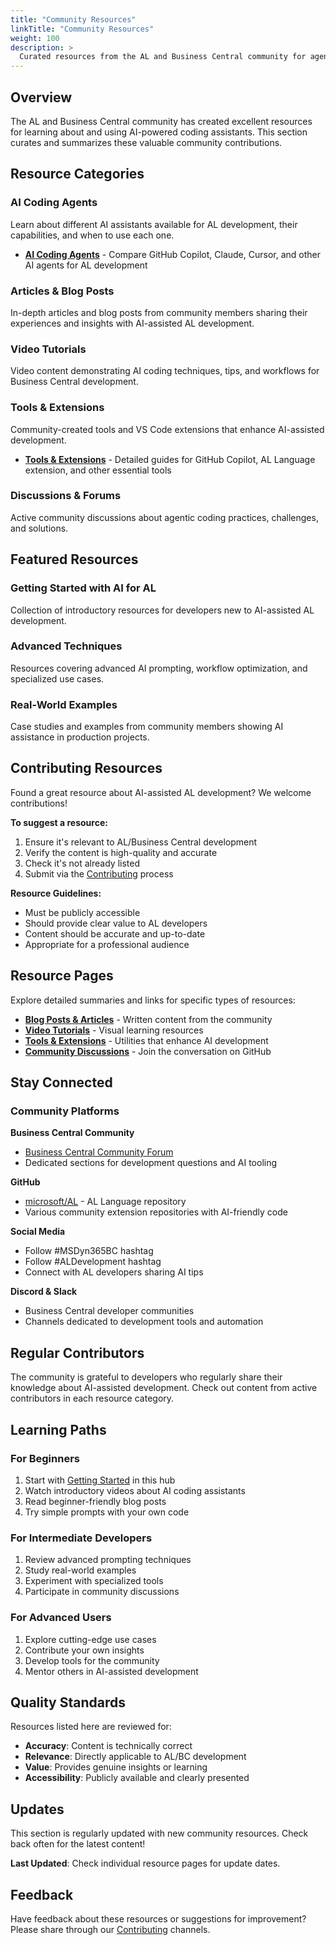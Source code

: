 ```yaml
---
title: "Community Resources"
linkTitle: "Community Resources"
weight: 100
description: >
  Curated resources from the AL and Business Central community for agentic coding
---
```


## Overview

The AL and Business Central community has created excellent resources for learning about and using AI-powered coding assistants. This section curates and summarizes these valuable community contributions.

## Resource Categories

### AI Coding Agents
Learn about different AI assistants available for AL development, their capabilities, and when to use each one.

- **[AI Coding Agents](Agents)** - Compare GitHub Copilot, Claude, Cursor, and other AI agents for AL development

### Articles & Blog Posts
In-depth articles and blog posts from community members sharing their experiences and insights with AI-assisted AL development.

### Video Tutorials
Video content demonstrating AI coding techniques, tips, and workflows for Business Central development.

### Tools & Extensions
Community-created tools and VS Code extensions that enhance AI-assisted development.

- **[Tools & Extensions](Tools)** - Detailed guides for GitHub Copilot, AL Language extension, and other essential tools

### Discussions & Forums
Active community discussions about agentic coding practices, challenges, and solutions.

## Featured Resources

### Getting Started with AI for AL
Collection of introductory resources for developers new to AI-assisted AL development.

### Advanced Techniques
Resources covering advanced AI prompting, workflow optimization, and specialized use cases.

### Real-World Examples
Case studies and examples from community members showing AI assistance in production projects.

## Contributing Resources

Found a great resource about AI-assisted AL development? We welcome contributions!

**To suggest a resource:**
1. Ensure it's relevant to AL/Business Central development
2. Verify the content is high-quality and accurate
3. Check it's not already listed
4. Submit via the [Contributing](../../contributing) process

**Resource Guidelines:**
- Must be publicly accessible
- Should provide clear value to AL developers
- Content should be accurate and up-to-date
- Appropriate for a professional audience

## Resource Pages

Explore detailed summaries and links for specific types of resources:

- **[Blog Posts & Articles](articles)** - Written content from the community
- **[Video Tutorials](videos)** - Visual learning resources
- **[Tools & Extensions](Tools)** - Utilities that enhance AI development
- **[Community Discussions](https://github.com/microsoft/alguidelines/discussions)** - Join the conversation on GitHub

## Stay Connected

### Community Platforms

**Business Central Community**
- [Business Central Community Forum](https://community.dynamics.com/business/)
- Dedicated sections for development questions and AI tooling

**GitHub**
- [microsoft/AL](https://github.com/microsoft/AL) - AL Language repository
- Various community extension repositories with AI-friendly code

**Social Media**
- Follow #MSDyn365BC hashtag
- Follow #ALDevelopment hashtag
- Connect with AL developers sharing AI tips

**Discord & Slack**
- Business Central developer communities
- Channels dedicated to development tools and automation

## Regular Contributors

The community is grateful to developers who regularly share their knowledge about AI-assisted development. Check out content from active contributors in each resource category.

## Learning Paths

### For Beginners
1. Start with [Getting Started](../gettingstarted) in this hub
2. Watch introductory videos about AI coding assistants
3. Read beginner-friendly blog posts
4. Try simple prompts with your own code

### For Intermediate Developers
1. Review advanced prompting techniques
2. Study real-world examples
3. Experiment with specialized tools
4. Participate in community discussions

### For Advanced Users
1. Explore cutting-edge use cases
2. Contribute your own insights
3. Develop tools for the community
4. Mentor others in AI-assisted development

## Quality Standards

Resources listed here are reviewed for:
- **Accuracy**: Content is technically correct
- **Relevance**: Directly applicable to AL/BC development
- **Value**: Provides genuine insights or learning
- **Accessibility**: Publicly available and clearly presented

## Updates

This section is regularly updated with new community resources. Check back often for the latest content!

**Last Updated**: Check individual resource pages for update dates.

## Feedback

Have feedback about these resources or suggestions for improvement? Please share through our [Contributing](../../contributing) channels.
